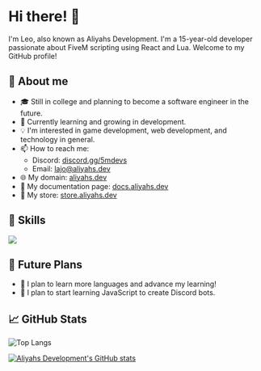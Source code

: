 # Hi there! 👋

I'm Leo, also known as Aliyahs Development. I'm a 15-year-old developer passionate about FiveM scripting using React and Lua. Welcome to my GitHub profile!

## 📝 About me
- 🎓 Still in college and planning to become a software engineer in the future.
- 🌱 Currently learning and growing in development.
- 💡 I'm interested in game development, web development, and technology in general.
- 📫 How to reach me: 
  - Discord: [discord.gg/5mdevs](https://discord.gg/5mdevs)
  - Email: [lajo@aliyahs.dev](mailto:lajo@aliyahs.dev)
- 🌐 My domain: [aliyahs.dev](https://aliyahs.dev)
- 📄 My documentation page: [docs.aliyahs.dev](https://docs.aliyahs.dev)
- 🏪 My store: [store.aliyahs.dev](https://store.aliyahs.dev)

## 🚀 Skills
<a href="https://skillicons.dev">
  <img src="https://skillicons.dev/icons?i=git,discord,figma,github,gmail,html,js,css,lua,py,react,sass,vscode,windows" />
</a>

## 🌟 Future Plans
- 🔨 I plan to learn more languages and advance my learning!
- 🤖 I plan to start learning JavaScript to create Discord bots.

## 📈 GitHub Stats

![Top Langs](https://github-readme-stats.vercel.app/api/top-langs/?username=AliyahsDevelopment&count_private=true&theme=dark&show_icons=true&hide_langs_below=1)

[![Aliyahs Development's GitHub stats](https://github-readme-stats.vercel.app/api?username=AliyahsDevelopment&show_icons=true&theme=radical)](https://github.com/AliyahsDevelopment/github-readme-stats)
